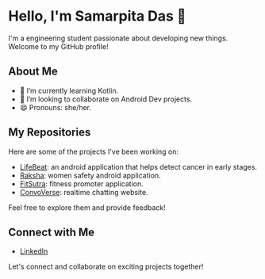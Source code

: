 # Hello, I'm Samarpita Das 👋

I'm a engineering student passionate about developing new things. Welcome to my GitHub profile!

## About Me

- 🌱 I’m currently learning Kotlin.
- 👯 I’m looking to collaborate on Android Dev projects.
- 😄 Pronouns: she/her.

## My Repositories

Here are some of the projects I've been working on:
- [LifeBeat](https://github.com/SamarpitaBDas/LifeBeat): an android application that helps detect cancer in early stages.
- [Raksha](https://github.com/SamarpitaBDas/Raksha): women safety android application.
- [FitSutra](https://github.com/SamarpitaBDas/FitSutra): fitness promoter application.
- [ConvoVerse](https://github.com/SamarpitaBDas/ConvoVerse): realtime chatting website.

Feel free to explore them and provide feedback!

## Connect with Me

- [LinkedIn](www.linkedin.com/in/samarpitabdas)

Let's connect and collaborate on exciting projects together!

